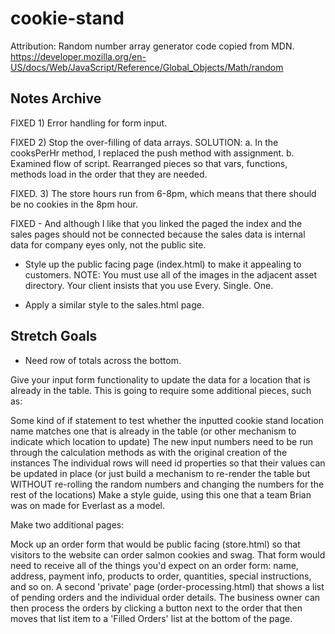 # cookie-stand

Attribution: Random number array generator code copied from MDN.
https://developer.mozilla.org/en-US/docs/Web/JavaScript/Reference/Global_Objects/Math/random

## Notes Archive
FIXED 1) Error handling for form input.

FIXED 2) Stop the over-filling of data arrays. SOLUTION: a. In the cooksPerHr method, I replaced the push method with assignment. b. Examined flow of script. Rearranged pieces so that vars, functions, methods load in the order that they are needed.

FIXED. 3) The store hours run from 6-8pm, which means that there should be no cookies in the 8pm hour.

FIXED - And although I like that you linked the paged the index and the sales pages should not be connected because the sales data is internal data for company eyes only, not the public site.

* Style up the public facing page (index.html) to make it appealing to customers. NOTE: You must use all of the images in the adjacent asset directory. Your client insists that you use Every. Single. One.

* Apply a similar style to the sales.html page.

## Stretch Goals

* Need row of totals across the bottom.

Give your input form functionality to update the data for a location that is already in the table. This is going to require some additional pieces, such as:

Some kind of if statement to test whether the inputted cookie stand location name matches one that is already in the table (or other mechanism to indicate which location to update)
The new input numbers need to be run through the calculation methods as with the original creation of the instances
The individual rows will need id properties so that their values can be updated in place (or just build a mechanism to re-render the table but WITHOUT re-rolling the random numbers and changing the numbers for the rest of the locations)
Make a style guide, using this one that a team Brian was on made for Everlast as a model.

Make two additional pages:

Mock up an order form that would be public facing (store.html) so that visitors to the website can order salmon cookies and swag. That form would need to receive all of the things you'd expect on an order form: name, address, payment info, products to order, quantities, special instructions, and so on.
A second 'private' page (order-processing.html) that shows a list of pending orders and the individual order details. The business owner can then process the orders by clicking a button next to the order that then moves that list item to a 'Filled Orders' list at the bottom of the page.

